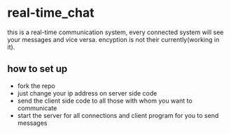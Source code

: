 # real-time_chat
this is a real-time communication system, every connected system will see your messages and vice versa. encyption is not their currently(working in it).
## how to set up
- fork the repo
- just change your ip address on server side code
- send the client side code to all those with whom you want to communicate
- start the server for all connections and client program for you to send messages 
